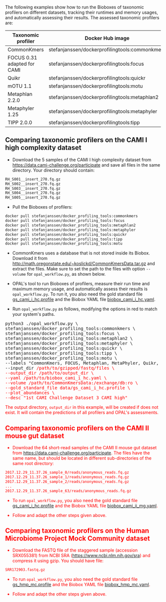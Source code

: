 The following examples show how to run the Bioboxes of taxonomic profilers on different datasets, tracking their runtimes and memory usages, and automatically assessing their results. The assessed taxonomic profilers are:

| Taxonomic profiler | Docker Hub image |
|---|---|
| CommonKmers | stefanjanssen/dockerprofilingtools:commonkmers |
| FOCUS 0.31 adapted for CAMI | stefanjanssen/dockerprofilingtools:focus |
| Quikr | stefanjanssen/dockerprofilingtools:quickr |
| mOTU 1.1 | stefanjanssen/dockerprofilingtools:motu |
| Metaphlan 2.2.0 | stefanjanssen/dockerprofilingtools:metaphlan2 |
| Metaphyler 1.25 | stefanjanssen/dockerprofilingtools:metaphyler |
| TIPP 2.0.0 | stefanjanssen/dockerprofilingtools:tipp |

## Comparing taxonomic profilers on the CAMI I high complexity dataset

- Download the 5 samples of the CAMI I high complexity dataset from <https://data.cami-challenge.org/participate> and save all files in the same directory. Your directory should contain:

~~~BASH
RH_S001__insert_270.fq.gz
RH_S002__insert_270.fq.gz
RH_S003__insert_270.fq.gz
RH_S004__insert_270.fq.gz
RH_S005__insert_270.fq.gz
~~~

- Pull the Bioboxes of profilers:

~~~BASH
docker pull stefanjanssen/docker_profiling_tools:commonkmers
docker pull stefanjanssen/docker_profiling_tools:focus
docker pull stefanjanssen/docker_profiling_tools:metaphlan2
docker pull stefanjanssen/docker_profiling_tools:metaphyler
docker pull stefanjanssen/docker_profiling_tools:quickr
docker pull stefanjanssen/docker_profiling_tools:tipp
docker pull stefanjanssen/docker_profiling_tools:motu
~~~

- CommonKmers uses a database that is not stored inside its Biobox. Download it from <http://math.oregonstate.edu/~koslickd/CommonKmersData.tar.gz> and extract the files. Make sure to set the path to the files with option `--volume` for `opal_workflow.py`, as shown below.

- OPAL's tool to run Bioboxes of profilers, measure their run time and maximum memory usage, and automatically assess their results is `opal_workflow.py`. To run it, you also need the gold standard file [gs_cami_i_hc.profile](data/gs_cami_i_hc.profile) and the Biobox YAML file [biobox_cami_i_hc.yaml](data/biobox_cami_i_hc.yaml).

- Run `opal_workflow.py` as follows, modifying the options in red to match your system's paths.

<div class="highlight highlight-source-shell">
<pre>python3 ./opal_workflow.py \
stefanjanssen/docker_profiling_tools:commonkmers \
stefanjanssen/docker_profiling_tools:focus \
stefanjanssen/docker_profiling_tools:metaphlan2 \
stefanjanssen/docker_profiling_tools:metaphyler \
stefanjanssen/docker_profiling_tools:quickr \
stefanjanssen/docker_profiling_tools:tipp \
stefanjanssen/docker_profiling_tools:motu \
--labels "CommonKmers, FOCUS, Metaphlan, MetaPhyler, Quikr, TIPP, mOTU" \
--input_dir <font color="red">/path/to/gzipped/fastq/files<font> \
--output_dir <font color="red">/path/to/output_dir<font> \
--yaml <font color="red">/path/to/biobox_cami_i_hc.yaml<font> \
--volume <font color="red">/path/to/CommonKmersData<font>:/exchange/db:ro \
--gold_standard_file <font color="red">data/gs_cami_i_hc.profile<font> \
--plot_abundances \
--desc "1st CAMI Challenge Dataset 3 CAMI high"</pre>
</div>

The output directory, `output_dir` in this example, will be created if does not exist. It will contain the predictions of all profilers and OPAL's assessments.

## Comparing taxonomic profilers on the CAMI II mouse gut dataset

- Download the 64 short-read samples of the CAMI II mouse gut dataset from <https://data.cami-challenge.org/participate>. The files have the same name, but should be located in different sub-directories of the same root directory:

~~~BASH
2017.12.29_11.37.26_sample_0/reads/anonymous_reads.fq.gz
2017.12.29_11.37.26_sample_1/reads/anonymous_reads.fq.gz
2017.12.29_11.37.26_sample_2/reads/anonymous_reads.fq.gz
...
2017.12.29_11.37.26_sample_63/reads/anonymous_reads.fq.gz
~~~

- To run `opal_workflow.py`, you also need the gold standard file [gs_cami_i_hc.profile](data/gs_cami_i_hc.profile) and the Biobox YAML file [biobox_cami_ii_mg.yaml](data/biobox_cami_ii_mg.yaml).

- Follow and adapt the other steps given above.

## Comparing taxonomic profilers on the Human Microbiome Project Mock Community dataset

- Download the FASTQ file of the staggered sample (accession SRX055381) from NCBI SRA (<https://www.ncbi.nlm.nih.gov/sra>) and compress it using gzip. You should have file:

~~~BASH
SRR172903.fastq.gz
~~~

- To run `opal_workflow.py`, you also need the gold standard file [gs_hmp_mc.profile](data/gs_hmp_mc.profile) and the Biobox YAML file [biobox_hmp_mc.yaml](data/biobox_hmp_mc.yaml).

- Follow and adapt the other steps given above.